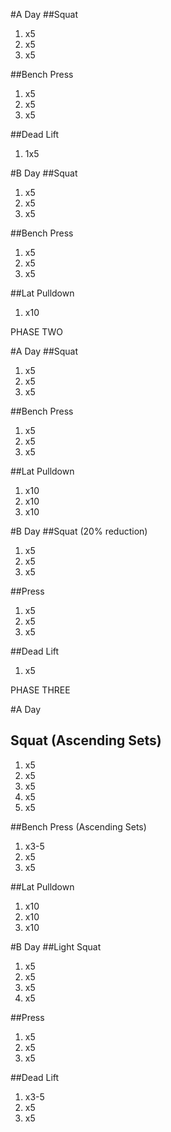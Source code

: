 #A Day
##Squat
1. x5
2. x5
3. x5

##Bench Press
1. x5
2. x5
3. x5

##Dead Lift
1. 1x5



#B Day
##Squat
1. x5
2. x5
3. x5

##Bench Press
1. x5
2. x5
3. x5

##Lat Pulldown
1. x10


PHASE TWO

#A Day
##Squat
1. x5
2. x5
3. x5

##Bench Press
1. x5
2. x5
3. x5

##Lat Pulldown
1. x10
2. x10
3. x10


#B Day
##Squat (20% reduction)
1. x5
2. x5
3. x5

##Press
1. x5
2. x5
3. x5

##Dead Lift
1. x5

PHASE THREE

#A Day
## Squat (Ascending Sets)
1. x5
2. x5
3. x5
4. x5
5. x5

##Bench Press (Ascending Sets)

1. x3-5
2. x5
3. x5

##Lat Pulldown

1. x10
2. x10
3. x10


#B Day
##Light Squat
1. x5
2. x5
3. x5
4. x5

##Press
1. x5
2. x5
3. x5

##Dead Lift
1. x3-5
2. x5
3. x5